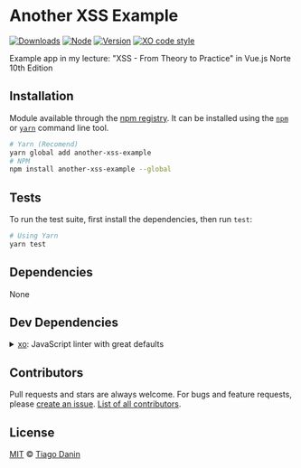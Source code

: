 # Another XSS Example

[![Downloads](https://img.shields.io/npm/dt/another-xss-example.svg?style=flat-square)](https://npmjs.org/package/another-xss-example) [![Node](https://img.shields.io/node/v/another-xss-example.svg?style=flat-square)](https://npmjs.org/package/another-xss-example) [![Version](https://img.shields.io/npm/v/another-xss-example.svg?style=flat-square)](https://npmjs.org/package/another-xss-example) [![XO code style](https://img.shields.io/badge/code%20style-XO-red.svg?style=flat-square)](https://github.com/xojs/xo) 

Example app in my lecture: "XSS - From Theory to Practice" in Vue.js Norte 10th Edition

## Installation

Module available through the [npm registry](https://www.npmjs.com/). It can be installed using the [`npm`](https://docs.npmjs.com/getting-started/installing-npm-packages-locally) or [`yarn`](https://yarnpkg.com/en/) command line tool.

```sh
# Yarn (Recomend)
yarn global add another-xss-example
# NPM 
npm install another-xss-example --global
```

## Tests

To run the test suite, first install the dependencies, then run `test`:

```sh
# Using Yarn
yarn test
```

## Dependencies

None

## Dev Dependencies

<details>
	<summary><a href="https://ghub.io/xo">xo</a>: JavaScript linter with great defaults</summary>
	<b>Author</b>: Sindre Sorhus</br>
	<b>License</b>: MIT</br>
	<b>Version</b>: ^0.24.0
</details>

## Contributors

Pull requests and stars are always welcome. For bugs and feature requests, please [create an issue](https://github.com/TiagoDanin/Another-XSS-Example/issues). [List of all contributors](https://github.com/TiagoDanin/Another-XSS-Example/graphs/contributors).

## License

[MIT](LICENSE) © [Tiago Danin](https://TiagoDanin.github.io)